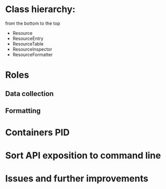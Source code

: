 # Class hierarchy:
from the bottom to the top
* Resource
* ResourceEntry
* ResourceTable
* ResourceInspector
* ResourceFormatter


# Roles
## Data collection
## Formatting

# Containers PID

# Sort API exposition to command line

# Issues and further improvements
